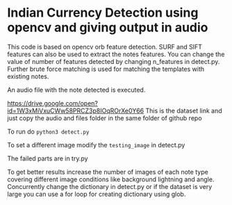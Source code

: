 # Indian Currency Detection using opencv and giving output in audio


This code is based on opencv orb feature detection. SURF and SIFT features can also be used to extract the notes features. 
You can change the value of number of features detected by changing n_features in detect.py. Further brute force matching is used for matching the templates with existing notes. 

An audio file with the note detected is executed.


https://drive.google.com/open?id=1W3xMiVxuCWw58PRCZ3p8IOqROrXe0Y66 
This is the dataset link and just copy the audio and files folder in the same folder of github repo


To run do
```python3 detect.py```

To set a different image modify the ```testing_image``` in detect.py

The failed parts are in try.py

To get better results increase the number of images of each note type covering different image conditions like background lightning and angle. Concurrently change the dictionary in detect.py or if the dataset is very large you can use a for loop for creating dictionary using glob. 

